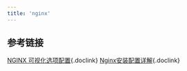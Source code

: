```yaml
---
title: 'nginx'
---
```


## 参考链接

[NGINX 可视化选项配置](https://www.digitalocean.com/community/tools/nginx?global.app.lang=zhCN){.doclink}
[Nginx安装配置详解](https://mp.weixin.qq.com/s/Cd9T_nhAtJ8hI6waEzZiEg){.doclink}
